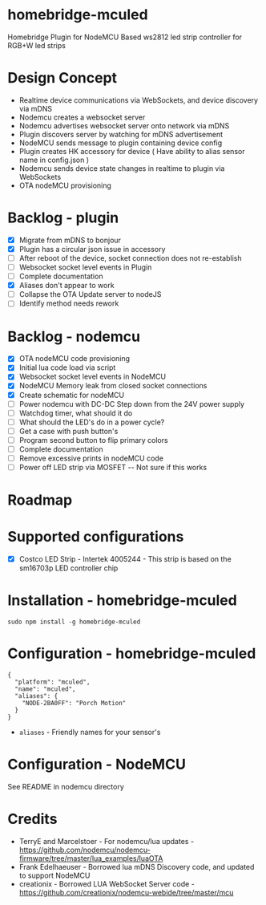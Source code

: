 # homebridge-mculed
Homebridge Plugin for NodeMCU Based ws2812 led strip controller for RGB+W led strips

# Design Concept

* Realtime device communications via WebSockets, and device discovery via mDNS
* Nodemcu creates a websocket server
* Nodemcu advertises websocket server onto network via mDNS
* Plugin discovers server by watching for mDNS advertisement
* NodeMCU sends message to plugin containing device config
* Plugin creates HK accessory for device ( Have ability to alias sensor name in config.json )
* Nodemcu sends device state changes in realtime to plugin via WebSockets
* OTA nodeMCU provisioning

# Backlog - plugin

* [x] Migrate from mDNS to bonjour
* [x] Plugin has a circular json issue in accessory
* [ ] After reboot of the device, socket connection does not re-establish
* [ ] Websocket socket level events in Plugin
* [ ] Complete documentation
* [x] Aliases don't appear to work
* [ ] Collapse the OTA Update server to nodeJS
* [ ] Identify method needs rework

# Backlog - nodemcu

* [x] OTA nodeMCU code provisioning
* [x] Initial lua code load via script
* [x] Websocket socket level events in NodeMCU
* [x] NodeMCU Memory leak from closed socket connections
* [x] Create schematic for nodeMCU
* [ ] Power nodemcu with DC-DC Step down from the 24V power supply
* [ ] Watchdog timer, what should it do
* [ ] What should the LED's do in a power cycle?
* [ ] Get a case with push button's
* [ ] Program second button to flip primary colors
* [ ] Complete documentation
* [ ] Remove excessive prints in nodeMCU code
* [ ] Power off LED strip via MOSFET -- Not sure if this works

# Roadmap

# Supported configurations

* [x] Costco LED Strip - Intertek 4005244 - This strip is based on the sm16703p LED controller chip


# Installation - homebridge-mculed

```
sudo npm install -g homebridge-mculed
```

# Configuration - homebridge-mculed

```
{
  "platform": "mculed",
  "name": "mculed",
  "aliases": {
    "NODE-2BA0FF": "Porch Motion"
  }
}
```

* `aliases`   - Friendly names for your sensor's

# Configuration - NodeMCU

See README in nodemcu directory

# Credits

* TerryE and Marcelstoer - For nodemcu/lua updates - https://github.com/nodemcu/nodemcu-firmware/tree/master/lua_examples/luaOTA
* Frank Edelhaeuser - Borrowed lua mDNS Discovery code, and updated to support NodeMCU
* creationix - Borrowed LUA WebSocket Server code - https://github.com/creationix/nodemcu-webide/tree/master/mcu
